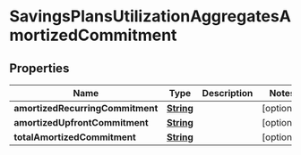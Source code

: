 

# SavingsPlansUtilizationAggregatesAmortizedCommitment


## Properties

| Name | Type | Description | Notes |
|------------ | ------------- | ------------- | -------------|
|**amortizedRecurringCommitment** | [**String**](String.md) |  |  [optional] |
|**amortizedUpfrontCommitment** | [**String**](String.md) |  |  [optional] |
|**totalAmortizedCommitment** | [**String**](String.md) |  |  [optional] |



